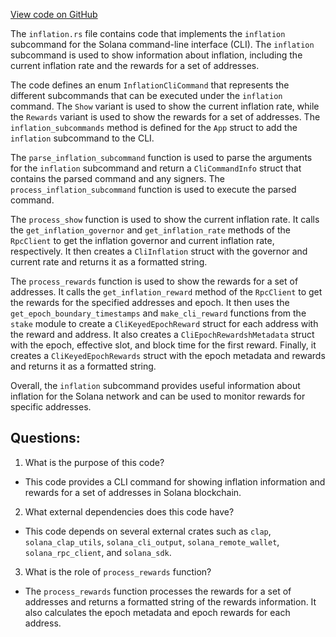 [View code on GitHub](https://github.com/solana-labs/solana/blob/master/cli/src/inflation.rs)

The `inflation.rs` file contains code that implements the `inflation` subcommand for the Solana command-line interface (CLI). The `inflation` subcommand is used to show information about inflation, including the current inflation rate and the rewards for a set of addresses.

The code defines an enum `InflationCliCommand` that represents the different subcommands that can be executed under the `inflation` command. The `Show` variant is used to show the current inflation rate, while the `Rewards` variant is used to show the rewards for a set of addresses. The `inflation_subcommands` method is defined for the `App` struct to add the `inflation` subcommand to the CLI.

The `parse_inflation_subcommand` function is used to parse the arguments for the `inflation` subcommand and return a `CliCommandInfo` struct that contains the parsed command and any signers. The `process_inflation_subcommand` function is used to execute the parsed command.

The `process_show` function is used to show the current inflation rate. It calls the `get_inflation_governor` and `get_inflation_rate` methods of the `RpcClient` to get the inflation governor and current inflation rate, respectively. It then creates a `CliInflation` struct with the governor and current rate and returns it as a formatted string.

The `process_rewards` function is used to show the rewards for a set of addresses. It calls the `get_inflation_reward` method of the `RpcClient` to get the rewards for the specified addresses and epoch. It then uses the `get_epoch_boundary_timestamps` and `make_cli_reward` functions from the `stake` module to create a `CliKeyedEpochReward` struct for each address with the reward and address. It also creates a `CliEpochRewardshMetadata` struct with the epoch, effective slot, and block time for the first reward. Finally, it creates a `CliKeyedEpochRewards` struct with the epoch metadata and rewards and returns it as a formatted string.

Overall, the `inflation` subcommand provides useful information about inflation for the Solana network and can be used to monitor rewards for specific addresses.
## Questions: 
 1. What is the purpose of this code?
- This code provides a CLI command for showing inflation information and rewards for a set of addresses in Solana blockchain.

2. What external dependencies does this code have?
- This code depends on several external crates such as `clap`, `solana_clap_utils`, `solana_cli_output`, `solana_remote_wallet`, `solana_rpc_client`, and `solana_sdk`.

3. What is the role of `process_rewards` function?
- The `process_rewards` function processes the rewards for a set of addresses and returns a formatted string of the rewards information. It also calculates the epoch metadata and epoch rewards for each address.